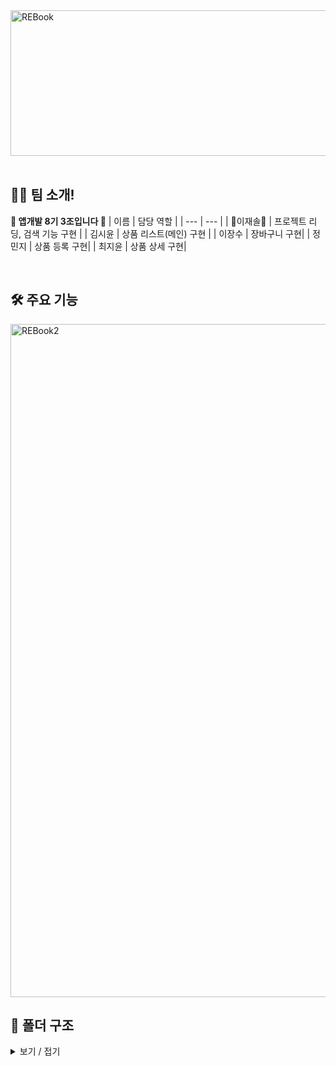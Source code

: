 <img width="528" height="233" alt="REBook" src="https://github.com/user-attachments/assets/82b10b3a-54a4-425e-b45a-8ca1b22a5cd1" />



<br>   
<br>   


## 🙋‍♀️ 팀 소개!
**🤎 앱개발 8기 3조입니다 🤎**
| 이름 | 담당 역할 | 
| --- | --- | 
| 👑이재솔👑 | 프로젝트 리딩, 검색 기능 구현 | 
|     김시윤     | 상품 리스트(메인) 구현 | 
| 이장수 | 장바구니 구현| 
| 정민지 | 상품 등록 구현| 
| 최지윤 | 상품 상세 구현| 

<br>   

## 🛠 주요 기능
<img width="2564" height="1077" alt="REBook2" src="https://github.com/user-attachments/assets/fb8c6ed4-e0a8-44c7-8eb3-3a71236e0593" />

<br>   

## 📂 폴더 구조

<details><summary> 보기 / 접기
</summary>

```
├── lib
│   ├── main.dart
│   ├── models
│   │   └── book_entity.dart
│   ├── utils
│   │   └── utils.dart
│   └── view
│       ├── add_item
│       │   ├── add_item_page.dart
│       │   └── widgets
│       │       ├── add_item_view.dart
│       │       └── photo_picker_row_view.dart
│       ├── cart_page
│       │   ├── cart_page.dart
│       │   └── widgets
│       │       ├── cart_list_view.dart
│       │       └── empty_cart.dart
│       ├── detail_page
│       │   ├── book_detail_page.dart
│       │   └── widgets
│       │       ├── book_detail_bottom_view.dart
│       │       ├── book_detail_counter_view.dart
│       │       └── book_detail_view.dart
│       └── home_page
│           ├── home_page.dart
│           └── widgets
│               ├── book_list_view.dart
│               ├── book_view.dart
│               ├── empty_view.dart
│               └── search_app_bar.dart
├── pubspec.lock
├── pubspec.yaml
├── README.md
```
</details>


